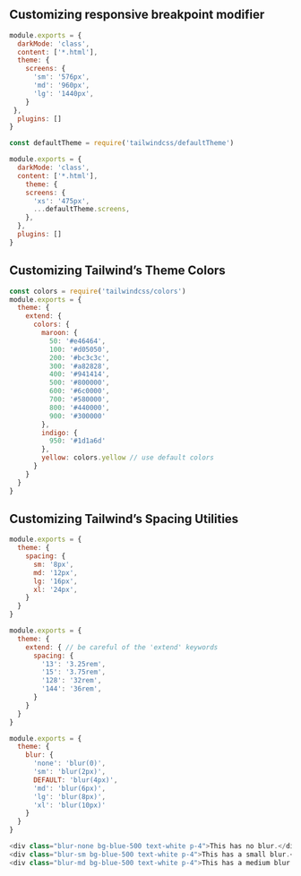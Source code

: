 ## Customizing responsive breakpoint modifier
```js title="overwrite old breakpoint modifier"
module.exports = {
  darkMode: 'class',
  content: ['*.html'],
  theme: {
    screens: {
      'sm': '576px',
      'md': '960px',
      'lg': '1440px',
    }
 },
  plugins: []
}
```

```js title="Adding smaller breakpoints"
const defaultTheme = require('tailwindcss/defaultTheme')

module.exports = {
  darkMode: 'class',
  content: ['*.html'],
    theme: {
    screens: {
      'xs': '475px',
      ...defaultTheme.screens,
    },
  },
  plugins: []
}
```


## Customizing Tailwind’s Theme Colors
```js title="Adding or replacing specific colors"
const colors = require('tailwindcss/colors')
module.exports = {
  theme: {
    extend: {
      colors: {
        maroon: {
          50: '#e46464',
          100: '#d05050',
          200: '#bc3c3c',
          300: '#a82828',
          400: '#941414',
          500: '#800000',
          600: '#6c0000',
          700: '#580000',
          800: '#440000',
          900: '#300000'
        }, 
        indigo: {
          950: '#1d1a6d'
        },
        yellow: colors.yellow // use default colors
      }
    }
  }
}
```

## Customizing Tailwind’s Spacing Utilities
```js title="discard the Tailwind utilities and replace them with our own"
module.exports = {
  theme: {
    spacing: {
      sm: '8px',
      md: '12px',
      lg: '16px',
      xl: '24px',
    } 
  }
}
```

```js title="add customization spacing"
module.exports = {
  theme: {
    extend: { // be careful of the 'extend' keywords
      spacing: {
        '13': '3.25rem',
        '15': '3.75rem',
        '128': '32rem',
        '144': '36rem',
      }
    }
  }
}
```

```js title="Customizing Tailwind’s core plugins"
module.exports = {
  theme: {
    blur: {
      'none': 'blur(0)',
      'sm': 'blur(2px)',
      DEFAULT: 'blur(4px)',
      'md': 'blur(6px)',
      'lg': 'blur(8px)',
      'xl': 'blur(10px)'
    }
  }
}

<div class="blur-none bg-blue-500 text-white p-4">This has no blur.</div> 
<div class="blur-sm bg-blue-500 text-white p-4">This has a small blur.</div>
<div class="blur-md bg-blue-500 text-white p-4">This has a medium blur.</div>
```
